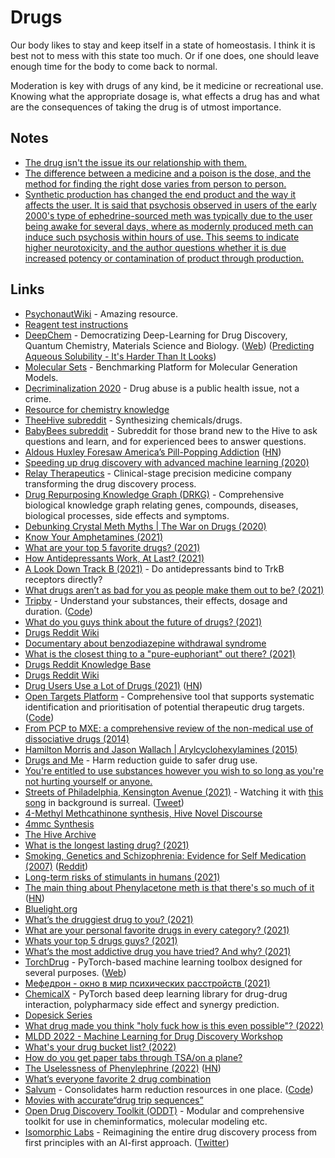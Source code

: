 # Drugs

Our body likes to stay and keep itself in a state of homeostasis. I think it is best not to mess with this state too much. Or if one does, one should leave enough time for the body to come back to normal.

Moderation is key with drugs of any kind, be it medicine or recreational use. Knowing what the appropriate dosage is, what effects a drug has and what are the consequences of taking the drug is of utmost importance.

## Notes

- [The drug isn't the issue its our relationship with them.](https://www.reddit.com/r/Psychedelics/comments/mpmmse/this_needs_to_stop/)
- [The difference between a medicine and a poison is the dose, and the method for finding the right dose varies from person to person.](https://www.reddit.com/r/Psychedelics/comments/mpmmse/this_needs_to_stop/)
- [Synthetic production has changed the end product and the way it affects the user. It is said that psychosis observed in users of the early 2000's type of ephedrine-sourced meth was typically due to the user being awake for several days, where as modernly produced meth can induce such psychosis within hours of use. This seems to indicate higher neurotoxicity, and the author questions whether it is due increased potency or contamination of product through production.](https://news.ycombinator.com/item?id=28912096)

## Links

- [PsychonautWiki](https://psychonautwiki.org/wiki/Main_Page) - Amazing resource.
- [Reagent test instructions](https://www.reagent-tests.uk/reagent-test-colours/)
- [DeepChem](https://github.com/deepchem/deepchem) - Democratizing Deep-Learning for Drug Discovery, Quantum Chemistry, Materials Science and Biology. ([Web](http://deepchem.io/)) ([Predicting Aqueous Solubility - It's Harder Than It Looks](http://practicalcheminformatics.blogspot.com/2018/09/predicting-aqueous-solubility-its.html))
- [Molecular Sets](https://github.com/molecularsets/moses) - Benchmarking Platform for Molecular Generation Models.
- [Decriminalization 2020](https://www.decriminalization.org/) - Drug abuse is a public health issue, not a crime.
- [Resource for chemistry knowledge](https://www.reddit.com/r/researchchemicals/comments/dysrhi/resource_for_chemistry_knowledge/)
- [TheeHive subreddit](https://www.reddit.com/r/TheeHive/) - Synthesizing chemicals/drugs.
- [BabyBees subreddit](https://www.reddit.com/r/BabyBees/) - Subreddit for those brand new to the Hive to ask questions and learn, and for experienced bees to answer questions.
- [Aldous Huxley Foresaw America’s Pill-Popping Addiction](https://lithub.com/aldous-huxley-foresaw-americas-pill-popping-addiction-with-eerie-accuracy/) ([HN](https://news.ycombinator.com/item?id=21688096))
- [Speeding up drug discovery with advanced machine learning (2020)](https://medium.com/pytorch/speeding-up-drug-discovery-with-advanced-machine-learning-b17d59e0daa6)
- [Relay Therapeutics](https://relaytx.com/) - Clinical-stage precision medicine company transforming the drug discovery process.
- [Drug Repurposing Knowledge Graph (DRKG)](https://github.com/gnn4dr/DRKG) - Comprehensive biological knowledge graph relating genes, compounds, diseases, biological processes, side effects and symptoms.
- [Debunking Crystal Meth Myths | The War on Drugs (2020)](https://www.youtube.com/watch?v=D-VkWkPs1aw)
- [Know Your Amphetamines (2021)](https://astralcodexten.substack.com/p/know-your-amphetamines)
- [What are your top 5 favorite drugs? (2021)](https://www.reddit.com/r/Drugs/comments/llo8rt/what_are_your_top_5_favorite_drugs/)
- [How Antidepressants Work, At Last? (2021)](https://blogs.sciencemag.org/pipeline/archives/2021/02/19/how-antidepressants-work-at-last)
- [A Look Down Track B (2021)](https://astralcodexten.substack.com/p/a-look-down-track-b) - Do antidepressants bind to TrkB receptors directly?
- [What drugs aren’t as bad for you as people make them out to be? (2021)](https://www.reddit.com/r/askdrugs/comments/lpczev/what_drugs_arent_as_bad_for_you_as_people_make/)
- [Tripby](https://tripby.org/) - Understand your substances, their effects, dosage and duration. ([Code](https://github.com/dlbnco/tripby.org))
- [What do you guys think about the future of drugs? (2021)](https://www.reddit.com/r/researchchemicals/comments/md6gej/what_do_you_guys_think_about_the_future_of_drugs/)
- [Drugs Reddit Wiki](https://www.reddit.com/r/Drugs/wiki/index)
- [Documentary about benzodiazepine withdrawal syndrome](https://www.youtube.com/watch?v=YEk3e9uKwRo)
- [What is the closest thing to a "pure-euphoriant" out there? (2021)](https://www.reddit.com/r/researchchemicals/comments/nfalvj/what_is_the_closest_thing_to_a_pureeuphoriant_out/)
- [Drugs Reddit Knowledge Base](https://www.reddit.com/r/Drugs/wiki/knowledgebase)
- [Drugs Reddit Wiki](https://www.reddit.com/r/Drugs/wiki/index)
- [Drug Users Use a Lot of Drugs (2021)](https://astralcodexten.substack.com/p/drug-users-use-a-lot-of-drugs) ([HN](https://news.ycombinator.com/item?id=27451914))
- [Open Targets Platform](https://platform.opentargets.org/) - Comprehensive tool that supports systematic identification and prioritisation of potential therapeutic drug targets. ([Code](https://github.com/opentargets/platform-app))
- [From PCP to MXE: a comprehensive review of the non-medical use of dissociative drugs (2014)](https://hamiltonmorris.com/wp-content/uploads/2019/02/From-PCP-to-MXE-a-comprehensive-review-of-the-non-medical-use-of-dissociative-drugs.pdf)
- [Hamilton Morris and Jason Wallach | Arylcyclohexylamines (2015)](https://www.youtube.com/watch?v=Ag4xxiPan1E)
- [Drugs and Me](https://www.drugsand.me/en/) - Harm reduction guide to safer drug use.
- [You're entitled to use substances however you wish to so long as you're not hurting yourself or anyone.](https://www.reddit.com/r/RationalPsychonaut/comments/pbkeqp/youre_entitled_to_use_substances_however_you_wish/)
- [Streets of Philadelphia, Kensington Avenue (2021)](https://www.youtube.com/watch?v=Bi1Kf-1qd6Y) - Watching it with [this song](https://open.spotify.com/track/6WgBIPHwkQhCqMNnR5hQCN) in background is surreal. ([Tweet](https://twitter.com/msvetov/status/1434530611272769539))
- [4-Methyl Methcathinone synthesis, Hive Novel Discourse](https://chemistry.mdma.ch/hiveboard/novel/000423945.html)
- [4mmc Synthesis](https://pdfcoffee.com/4mmc-synthesis-pdf-free.html)
- [The Hive Archive](https://chemistry.mdma.ch/hiveboard/)
- [What is the longest lasting drug? (2021)](https://www.reddit.com/r/researchchemicals/comments/q43pno/what_is_the_longest_lasting_drug/)
- [Smoking, Genetics and Schizophrenia: Evidence for Self Medication (2007)](https://www.ncbi.nlm.nih.gov/labs/pmc/articles/PMC2613326/) ([Reddit](https://www.reddit.com/r/Drugs/comments/q889gb/when_i_went_from_8_cigarettes_a_day_to_0_my/))
- [Long-term risks of stimulants in humans (2021)](https://www.reddit.com/r/slatestarcodex/comments/qc6asr/any_consensus_on_longterm_risks_of_stimulants_in/)
- [The main thing about Phenylacetone meth is that there's so much of it](https://dynomight.net/p2p-meth/) ([HN](https://news.ycombinator.com/item?id=29027284))
- [Bluelight.org](https://www.bluelight.org/xf/)
- [What’s the druggiest drug to you? (2021)](https://www.reddit.com/r/Drugs/comments/r2but1/whats_the_druggiest_drug_to_you/)
- [What are your personal favorite drugs in every category? (2021)](https://www.reddit.com/r/researchchemicals/comments/r5jsau/what_are_your_personal_favorites_in_every_category/)
- [Whats your top 5 drugs guys? (2021)](https://www.reddit.com/r/Drugs/comments/r77s7v/whats_your_top_5_drugs_guys/)
- [What’s the most addictive drug you have tried? And why? (2021)](https://www.reddit.com/r/Drugs/comments/r7b4rk/whats_the_most_addictive_drug_you_have_tried_and/)
- [TorchDrug](https://github.com/DeepGraphLearning/torchdrug) - PyTorch-based machine learning toolbox designed for several purposes. ([Web](https://torchdrug.ai/))
- [Мефедрон - окно в мир психических расстройств (2021)](https://www.youtube.com/watch?v=A8JfrnJQVTI)
- [ChemicalX](https://github.com/AstraZeneca/chemicalx) - PyTorch based deep learning library for drug-drug interaction, polypharmacy side effect and synergy prediction.
- [Dopesick Series](https://trakt.tv/shows/dopesick)
- [What drug made you think "holy fuck how is this even possible"? (2022)](https://www.reddit.com/r/Drugs/comments/rzct1r/what_drug_made_you_think_holy_fuck_how_is_this/)
- [MLDD 2022 - Machine Learning for Drug Discovery Workshop](https://www.mldd-workshop.org/)
- [What's your drug bucket list? (2022)](https://www.reddit.com/r/researchchemicals/comments/sy36n6/whats_your_drug_bucket_list/)
- [How do you get paper tabs through TSA/on a plane?](https://www.reddit.com/r/researchchemicals/comments/t7ozfj/how_do_you_get_paper_tabs_through_tsaon_a_plane/)
- [The Uselessness of Phenylephrine (2022)](https://www.science.org/content/blog-post/uselessness-phenylephrine) ([HN](https://news.ycombinator.com/item?id=30858202))
- [What’s everyone favorite 2 drug combination](https://www.reddit.com/r/Psychonaut/comments/tt7qt6/whats_everyone_favourite_2_drug_combination/)
- [Salvum](https://salvum.love/) - Consolidates harm reduction resources in one place. ([Code](https://github.com/NoahSaso/salvum))
- [Movies with accurate“drug trip sequences”](https://www.reddit.com/r/MovieSuggestions/comments/u3q6ux/movies_with_accuratedrug_trip_sequences/)
- [Open Drug Discovery Toolkit (ODDT)](https://github.com/oddt/oddt) - Modular and comprehensive toolkit for use in cheminformatics, molecular modeling etc.
- [Isomorphic Labs](https://www.isomorphiclabs.com/) - Reimagining the entire drug discovery process from first principles with an AI-first approach. ([Twitter](https://twitter.com/IsomorphicLabs))
